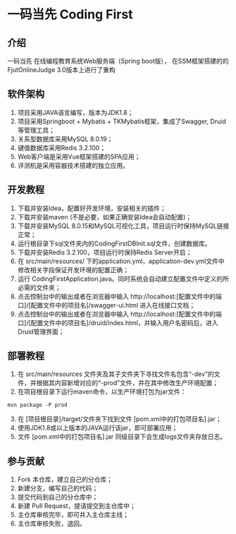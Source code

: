 # 一码当先 Coding First 

## 介绍

一码当先 在线编程教育系统Web服务端（Spring boot版），
在SSM框架搭建的的FjutOnlineJudge 3.0版本上进行了重构

## 软件架构

1. 项目采用JAVA语言编写，版本为JDK1.8；
2. 项目采用Springboot + Mybatis + TKMybatis框架，集成了Swagger, Druid等管理工具；
3. 关系型数据库采用MySQL 8.0.19；
4. 键值数据库采用Redis 3.2.100；
5. Web客户端是采用Vue框架搭建的SPA应用；
6. 评测机是采用容器技术搭建的独立应用。

## 开发教程

1. 下载并安装Idea，配置好开发环境，安装相关的插件；
2. 下载并安装maven (不是必要，如果正确安装Idea会自动配置)；
3. 下载并安装MySQL 8.0.15和MySQL可视化工具，项目运行时保持MySQL链接正常；
4. 运行根目录下sql文件夹内的CodingFirstDBInit.sql文件，创建数据库。
5. 下载并安装Redis 3.2.100，项目运行时保持Redis Server开启；
6. 在 src/main/resources/ 下的application.yml，application-dev.yml文件中修改相关字段保证开发环境的配置正确；
7. 运行 CodingFirstApplication.java。同时系统会自动建立配置文件中定义的所必需的文件夹；
8. 点击控制台中的输出或者在浏览器中输入 http://localhost:[配置文件中的端口]/[配置文件中的项目名]/swagger-ui.html
进入在线接口文档；
9. 点击控制台中的输出或者在浏览器中输入 http://localhost:[配置文件中的端口]/[配置文件中的项目名]/druid/index.html，并输入用户名密码后，进入Druid管理界面；

## 部署教程

1. 在 src/main/resources 文件夹及其子文件夹下寻找文件名包含“-dev”的文件，并根据其内容新增对应的“-prod”文件，并在其中修改生产环境配置；
2. 在项目根目录下运行maven命令，以生产环境打包为jar文件：
 ```
 mvn package -P prod
 ```

3. 在 [项目根目录]/target/文件夹下找到文件 [pom.xml中的打包项目名].jar；
4. 使用JDK1.8或以上版本的JAVA运行该jar，即可部署应用；
5. 文件 [pom.xml中的打包项目名].jar 同级目录下会生成logs文件夹存放日志。

## 参与贡献

1. Fork 本仓库，建立自己的分仓库；
2. 新建分支，编写自己的代码；
3. 提交代码到自己的分仓库中；
4. 新建 Pull Request，提请提交到主仓库中；
5. 主仓库审核完毕，即可并入主仓库主线；
6. 主仓库审核失败，退回。